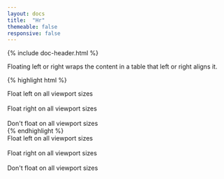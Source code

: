 ```yaml
---
layout: docs
title:  "Hr"
themeable: false
responsive: false
---
```

{% include doc-header.html %}

Floating left or right wraps the content in a table that left or right aligns it.

{% highlight html %}
<div class="float-left">Float left on all viewport sizes</div><br>
<div class="float-right">Float right on all viewport sizes</div><br>
<div class="float-none">Don't float on all viewport sizes</div>
{% endhighlight %}

<div class="float-left">Float left on all viewport sizes</div><br>
<div class="float-right">Float right on all viewport sizes</div><br>
<div class="float-none">Don't float on all viewport sizes</div>
